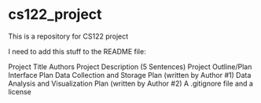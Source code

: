 # cs122_project
This is a repository for CS122 project

I need to add this stuff to the README file:

Project Title
Authors
Project Description (5 Sentences)
Project Outline/Plan
Interface Plan
Data Collection and Storage Plan (written by Author #1)
Data Analysis and Visualization Plan (written by Author #2)
A .gitignore file and a license
